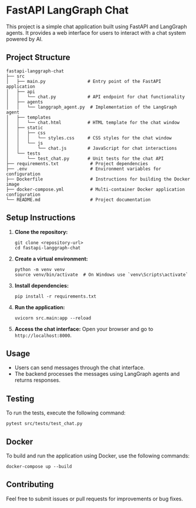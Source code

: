 # FastAPI LangGraph Chat

This project is a simple chat application built using FastAPI and LangGraph agents. It provides a web interface for users to interact with a chat system powered by AI.

## Project Structure

```
fastapi-langgraph-chat
├── src
│   ├── main.py                # Entry point of the FastAPI application
│   ├── api
│   │   └── chat.py            # API endpoint for chat functionality
│   ├── agents
│   │   └── langgraph_agent.py  # Implementation of the LangGraph agent
│   ├── templates
│   │   └── chat.html          # HTML template for the chat window
│   ├── static
│   │   ├── css
│   │   │   └── styles.css     # CSS styles for the chat window
│   │   └── js
│   │       └── chat.js        # JavaScript for chat interactions
│   └── tests
│       └── test_chat.py       # Unit tests for the chat API
├── requirements.txt            # Project dependencies
├── .env                        # Environment variables for configuration
├── Dockerfile                  # Instructions for building the Docker image
├── docker-compose.yml          # Multi-container Docker application configuration
└── README.md                   # Project documentation
```

## Setup Instructions

1. **Clone the repository:**
   ```
   git clone <repository-url>
   cd fastapi-langgraph-chat
   ```

2. **Create a virtual environment:**
   ```
   python -m venv venv
   source venv/bin/activate  # On Windows use `venv\Scripts\activate`
   ```

3. **Install dependencies:**
   ```
   pip install -r requirements.txt
   ```

4. **Run the application:**
   ```
   uvicorn src.main:app --reload
   ```

5. **Access the chat interface:**
   Open your browser and go to `http://localhost:8000`.

## Usage

- Users can send messages through the chat interface.
- The backend processes the messages using LangGraph agents and returns responses.

## Testing

To run the tests, execute the following command:
```
pytest src/tests/test_chat.py
```

## Docker

To build and run the application using Docker, use the following commands:
```
docker-compose up --build
```

## Contributing

Feel free to submit issues or pull requests for improvements or bug fixes.